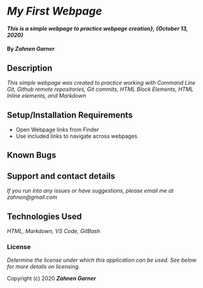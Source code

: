 # _My First Webpage_

#### _This is a simple webpage to practice webpage creation}, {October 13, 2020}_

#### By _**Zahnen Garner**_

## Description

_This simple webpage was created to practice working with Command Line Git, Github remote repositories, Git commits, HTML Block Elements, HTML Inline elements, and Markdown_

## Setup/Installation Requirements

* Open Webpage links from Finder
* Use included links to navigate across webpages


## Known Bugs


## Support and contact details

_If you run into any issues or have suggestions, please email me at zahnen@gmail.com_

## Technologies Used

_HTML, Markdown, VS Code, GitBash_

### License

*Determine the license under which this application can be used.  See below for more details on licensing.*

Copyright (c) 2020 **_Zahnen Garner_**